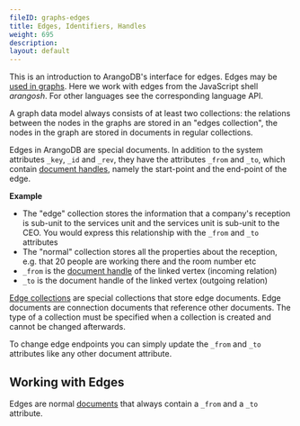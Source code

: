 ```yaml
---
fileID: graphs-edges
title: Edges, Identifiers, Handles
weight: 695
description: 
layout: default
---
```

This is an introduction to ArangoDB's interface for edges.
Edges may be [used in graphs]().
Here we work with edges from the JavaScript shell *arangosh*.
For other languages see the corresponding language API.

A graph data model always consists of at least two collections: the relations between the
nodes in the graphs are stored in an "edges collection", the nodes in the graph
are stored in documents in regular collections.

Edges in ArangoDB are special documents. In addition to the system
attributes `_key`, `_id` and `_rev`, they have the attributes `_from` and `_to`, 
which contain [document handles](../appendix/appendix-glossary#document-handle), namely the start-point and the end-point of the edge.

**Example**

- The "edge" collection stores the information that a company's reception is sub-unit to the services unit and the services unit is sub-unit to the
  CEO. You would express this relationship with the `_from` and `_to` attributes
- The "normal" collection stores all the properties about the reception, e.g. that 20 people are working there and the room number etc
- `_from` is the [document handle](../appendix/appendix-glossary#document-handle) of the linked vertex (incoming relation)
- `_to` is the document handle of the linked vertex (outgoing relation)

[Edge collections](../appendix/appendix-glossary#edge-collection) are special collections that store edge documents. Edge documents 
are connection documents that reference other documents. The type of a collection 
must be specified when a collection is created and cannot be changed afterwards.

To change edge endpoints you can simply update the `_from` and `_to` attributes
like any other document attribute.

## Working with Edges

Edges are normal [documents](../getting-started/data-model-concepts/documents/data-modeling-documents-document-methods#edges)
that always contain a `_from` and a `_to` attribute.
